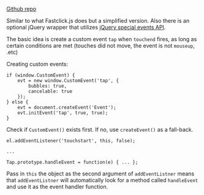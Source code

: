 [Github repo](https://github.com/alexgibson/tap.js)

Similar to what Fastclick.js does but a simplified version. Also there is an optional jQuery wrapper that utilizes [jQuery special events API](http://benalman.com/news/2010/03/jquery-special-events/).

The basic idea is create a custom event `tap` when `touchend` fires, as long as certain conditions are met (touches did not move, the event is not `mouseup`, .etc)

Creating custom events:

	if (window.CustomEvent) {
		evt = new window.CustomEvent('tap', {
			bubbles: true,
			cancelable: true
		});
	} else {
		evt = document.createEvent('Event');
		evt.initEvent('tap', true, true);
	}
	
Check if `CustomEvent()` exists first. If no, use `createEvent()` as a fall-back.

	el.addEventListener('touchstart', this, false);
	
	...
	
	Tap.prototype.handleEvent = function(e) { ... };
	
Pass in `this` the object as the second argument of `addEventListner` means that `addEventListner` will automatically look for a method called `handleEvent` and use it as the event handler function.